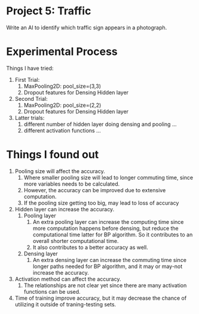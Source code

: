 # Project 5: Traffic

Write an AI to identify which traffic sign appears in a photograph.

# Experimental Process

Things I have tried:

1. First Trial:
   1. MaxPooling2D: pool_size=(3,3)
   2. Dropout features for Densing Hidden layer
2. Second Trial:
   1. MaxPooling2D: pool_size=(2,2)
   2. Dropout features for Densing Hidden layer
3. Latter trials:
   1. different number of hidden layer doing densing and pooling ...
   2. different activation functions ...

# Things I found out

1. Pooling size will affect the accuracy.
   1. Where smaller pooling size will lead to longer commuting time, since more variables needs to be calculated.
   2. However, the accuracy can be improved due to extensive computation.
   3. If the pooling size getting too big, may lead to loss of accuracy
2. Hidden layer can increase the accuracy.
   1. Pooling layer
      1. An extra pooling layer can increase the computing time since more computation happens before densing, but reduce the computational time latter for BP algorithm. So it contributes to an overall shorter computational time.
      2. It also contributes to a better accuracy as well.
   2. Densing layer
      1. An extra densing layer can increase the commuting time since longer paths needed for BP algorithm, and it may or may-not increase the accuracy.
3. Activation method can affect the accuracy.
   1. The relationships are not clear yet since there are many activation functions can be used.
4. Time of training improve accuracy, but it may decrease the chance of utilizing it outside of traning-testing sets.
